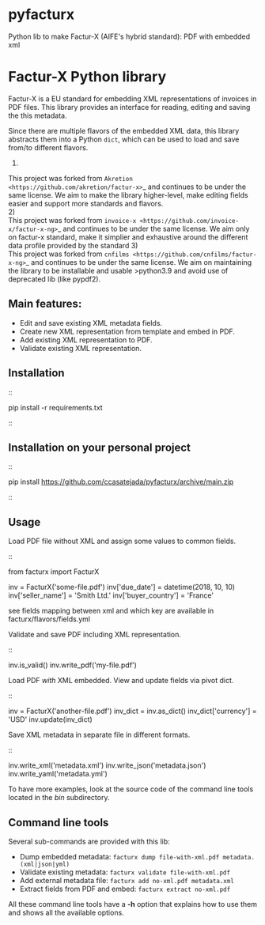 # pyfacturx 
  
Python lib to make Factur-X (AIFE's hybrid standard): PDF with embedded xml
  
  

Factur-X Python library
=======================

Factur-X is a EU standard for embedding XML representations of invoices
in PDF files. This library provides an interface for reading, editing
and saving the this metadata.

Since there are multiple flavors of the embedded XML data, this library
abstracts them into a Python ``dict``, which can be used to load and
save from/to different flavors.

1)  
This project was forked from `Akretion <https://github.com/akretion/factur-x>`_ and continues to be under the same license. We aim to make the library higher-level, make editing fields easier and support more standards and flavors.  
2)  
This project was forked from `invoice-x <https://github.com/invoice-x/factur-x-ng>`_ and continues to be under the same license. We aim only on factur-x standard, make it simplier and exhaustive around the different data profile provided by the standard
3)  
This project was forked from `cnfilms <https://github.com/cnfilms/factur-x-ng>`_ and continues to be under the same license. We aim on maintaining the library to be installable and usable >python3.9 and avoid use of deprecated lib (like pypdf2).

 
  

Main features:
--------------

-  Edit and save existing XML metadata fields.
-  Create new XML representation from template and embed in PDF.
-  Add existing XML representation to PDF.
-  Validate existing XML representation.

Installation
------------

::

   pip install -r requirements.txt

::

Installation on your personal project
------------

::

   pip install https://github.com/ccasatejada/pyfacturx/archive/main.zip

::

Usage
-----

Load PDF file without XML and assign some values to common fields.

::

   from facturx import FacturX

   inv = FacturX('some-file.pdf')
   inv['due_date'] = datetime(2018, 10, 10)
   inv['seller_name'] = 'Smith Ltd.'
   inv['buyer_country'] = 'France'

see fields mapping between xml and which key are available in facturx/flavors/fields.yml

Validate and save PDF including XML representation.

::

   inv.is_valid()
   inv.write_pdf('my-file.pdf')

Load PDF *with* XML embedded. View and update fields via pivot dict.

::

   inv = FacturX('another-file.pdf')
   inv_dict = inv.as_dict()
   inv_dict['currency'] = 'USD'
   inv.update(inv_dict)

Save XML metadata in separate file in different formats.

::

   inv.write_xml('metadata.xml')
   inv.write_json('metadata.json')
   inv.write_yaml('metadata.yml')

To have more examples, look at the source code of the command line tools
located in the *bin* subdirectory.

Command line tools
------------------

Several sub-commands are provided with this lib:

-  Dump embedded metadata:   ``facturx dump file-with-xml.pdf metadata.(xml|json|yml)``
-  Validate existing metadata: ``facturx validate file-with-xml.pdf``
-  Add external metadata file: ``facturx add no-xml.pdf metadata.xml``
-  Extract fields from PDF and embed: ``facturx extract no-xml.pdf``

All these command line tools have a **-h** option that explains how to
use them and shows all the available options.
